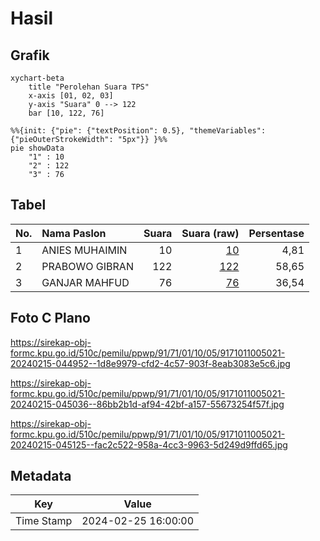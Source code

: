 # Hasil

## Grafik

```mermaid
xychart-beta
    title "Perolehan Suara TPS"
    x-axis [01, 02, 03]
    y-axis "Suara" 0 --> 122
    bar [10, 122, 76]
```

```mermaid
%%{init: {"pie": {"textPosition": 0.5}, "themeVariables": {"pieOuterStrokeWidth": "5px"}} }%%
pie showData
    "1" : 10
    "2" : 122
    "3" : 76
```

## Tabel

| No. | Nama Paslon    | Suara | Suara (raw) | Persentase |
|:--- |:-------------- | -----:| -----------:| ----------:|
| 1   | ANIES MUHAIMIN | 10    | [10][p-1]   | 4,81       |
| 2   | PRABOWO GIBRAN | 122   | [122][p-2]  | 58,65      |
| 3   | GANJAR MAHFUD  | 76    | [76][p-3]   | 36,54      |


[p-1]: https://github.com/gigit-pemilu/pemilu-2024-91-papua/blob/main/pilpres/hitung-suara/sub/91-papua/sub/71-kota-jayapura/sub/01-jayapura-utara/sub/1005-tanjung-ria/sub/021-tps/sub/paslon-1.txt
[p-2]: https://github.com/gigit-pemilu/pemilu-2024-91-papua/blob/main/pilpres/hitung-suara/sub/91-papua/sub/71-kota-jayapura/sub/01-jayapura-utara/sub/1005-tanjung-ria/sub/021-tps/sub/paslon-2.txt
[p-3]: https://github.com/gigit-pemilu/pemilu-2024-91-papua/blob/main/pilpres/hitung-suara/sub/91-papua/sub/71-kota-jayapura/sub/01-jayapura-utara/sub/1005-tanjung-ria/sub/021-tps/sub/paslon-3.txt

## Foto C Plano

https://sirekap-obj-formc.kpu.go.id/510c/pemilu/ppwp/91/71/01/10/05/9171011005021-20240215-044952--1d8e9979-cfd2-4c57-903f-8eab3083e5c6.jpg

https://sirekap-obj-formc.kpu.go.id/510c/pemilu/ppwp/91/71/01/10/05/9171011005021-20240215-045036--86bb2b1d-af94-42bf-a157-55673254f57f.jpg

https://sirekap-obj-formc.kpu.go.id/510c/pemilu/ppwp/91/71/01/10/05/9171011005021-20240215-045125--fac2c522-958a-4cc3-9963-5d249d9ffd65.jpg


## Metadata

| Key        | Value               |
| ---------- | ------------------- |
| Time Stamp | 2024-02-25 16:00:00 |



